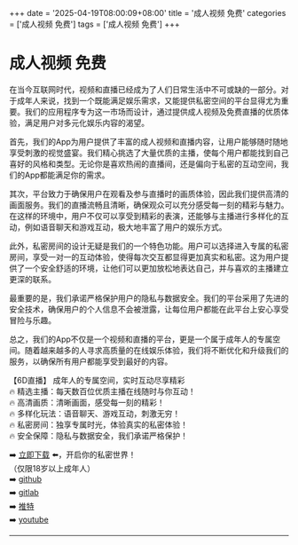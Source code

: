 +++
date = '2025-04-19T08:00:09+08:00'
title = '成人视频 免费'
categories = ['成人视频 免费']
tags = ['成人视频 免费']
+++

# 成人视频 免费

在当今互联网时代，视频和直播已经成为了人们日常生活中不可或缺的一部分。对于成年人来说，找到一个既能满足娱乐需求，又能提供私密空间的平台显得尤为重要。我们的应用程序专为这一市场而设计，通过提供成人视频及免费直播的优质体验，满足用户对多元化娱乐内容的渴望。

首先，我们的App为用户提供了丰富的成人视频和直播内容，让用户能够随时随地享受刺激的视觉盛宴。我们精心挑选了大量优质的主播，使每个用户都能找到自己喜好的风格和类型。无论你是喜欢热闹的直播间，还是偏向于私密的互动空间，我们的App都能满足你的需求。

其次，平台致力于确保用户在观看及参与直播时的画质体验，因此我们提供高清的画面服务。我们的直播流畅且清晰，确保观众可以充分感受每一刻的精彩与魅力。在这样的环境中，用户不仅可以享受到精彩的表演，还能够与主播进行多样化的互动，例如语音聊天和游戏互动，极大地丰富了用户的娱乐方式。

此外，私密房间的设计无疑是我们的一个特色功能。用户可以选择进入专属的私密房间，享受一对一的互动体验，使得每次交互都显得更加真实和私密。这为用户提供了一个安全舒适的环境，让他们可以更加放松地表达自己，并与喜欢的主播建立更深的联系。

最重要的是，我们承诺严格保护用户的隐私与数据安全。我们的平台采用了先进的安全技术，确保用户的个人信息不会被泄露，让每位用户都能在此平台上安心享受冒险与乐趣。

总之，我们的App不仅是一个视频和直播的平台，更是一个属于成年人的专属空间。随着越来越多的人寻求高质量的在线娱乐体验，我们将不断优化和升级我们的服务，以确保所有用户都能享受到最好的内容。

【6D直播】
成年人的专属空间，实时互动尽享精彩  
🔥 精选主播：每天数百位优质主播在线随时与你互动！  
🔥 高清画质：清晰画面，感受每一刻的精彩！  
🔥 多样化玩法：语音聊天、游戏互动，刺激无穷！  
🔥 私密房间：独享专属时光，体验真实的私密体验！  
🔥 安全保障：隐私与数据安全，我们承诺严格保护！  

➡️ [立即下载](https://down123.s3.ap-east-1.amazonaws.com/down/down.html?channelCode=blog) ⬅️，开启你的私密世界！  
（仅限18岁以上成年人）  
➡️ [github](https://aldult-live.github.io/)  
➡️ [gitlab](https://seo-09598d.gitlab.io/)  
➡️ [推特](https://x.com/wegame33)  
➡️ [youtube](https://www.youtube.com/@6Dlive)  

---
